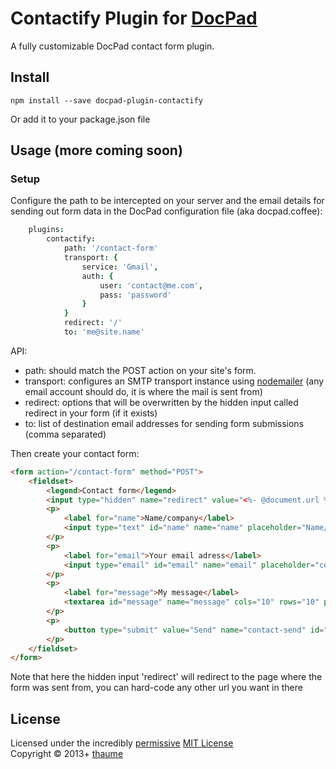 # Contactify Plugin for [DocPad](http://docpad.org)

A fully customizable DocPad contact form plugin.


## Install

```
npm install --save docpad-plugin-contactify
```

Or add it to your package.json file


## Usage (more coming soon)

### Setup

Configure the path to be intercepted on your server and the email details for sending out form data in the DocPad configuration file (aka docpad.coffee):

```coffeescript
	plugins:
		contactify:
			path: '/contact-form'
			transport: {
				service: 'Gmail',
				auth: {
					user: 'contact@me.com',
					pass: 'password'
				}
			}
			redirect: '/'
			to: 'me@site.name'
```

API:
- path: should match the POST action on your site's form.
- transport: configures an SMTP transport instance using [nodemailer](http://www.nodemailer.com/) (any email account should do, it is where the mail is sent from)
- redirect: options that will be overwritten by the hidden input called redirect in your form (if it exists)
- to: list of destination email addresses for sending form submissions (comma separated)

Then create your contact form:

```HTML
<form action="/contact-form" method="POST">
	<fieldset>
		<legend>Contact form</legend>
		<input type="hidden" name="redirect" value="<%- @document.url %>?formSent=1">
		<p>
			<label for="name">Name/company</label>
			<input type="text" id="name" name="name" placeholder="Name/company" />
		</p>
		<p>
			<label for="email">Your email adress</label>
			<input type="email" id="email" name="email" placeholder="contact@me.com" />
		</p>
		<p>
			<label for="message">My message</label>
			<textarea id="message" name="message" cols="10" rows="10" placeholder="Your message..."></textarea>
		</p>
		<p>
			<button type="submit" value="Send" name="contact-send" id="contact-send">Send</button>
		</p>
	</fieldset>
</form>
```

Note that here the hidden input 'redirect' will redirect to the page where the form was sent from, you can hard-code any other url you want in there

## License
Licensed under the incredibly [permissive](http://en.wikipedia.org/wiki/Permissive_free_software_licence) [MIT License](http://creativecommons.org/licenses/MIT/)
<br/>Copyright &copy; 2013+ [thaume](http://thau.me)
